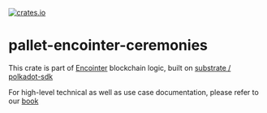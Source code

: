 [![crates.io](https://img.shields.io/crates/v/pallet-encointer-ceremonies.svg)](https://crates.io/crates/pallet-encointer-ceremonies)

# pallet-encointer-ceremonies

This crate is part of [Encointer](https://encointer.org) blockchain logic, built on [substrate / polkadot-sdk](https://github.com/paritytech/polkadot-sdk)

For high-level technical as well as use case documentation, please refer to our [book](https://book.encointer.org)
